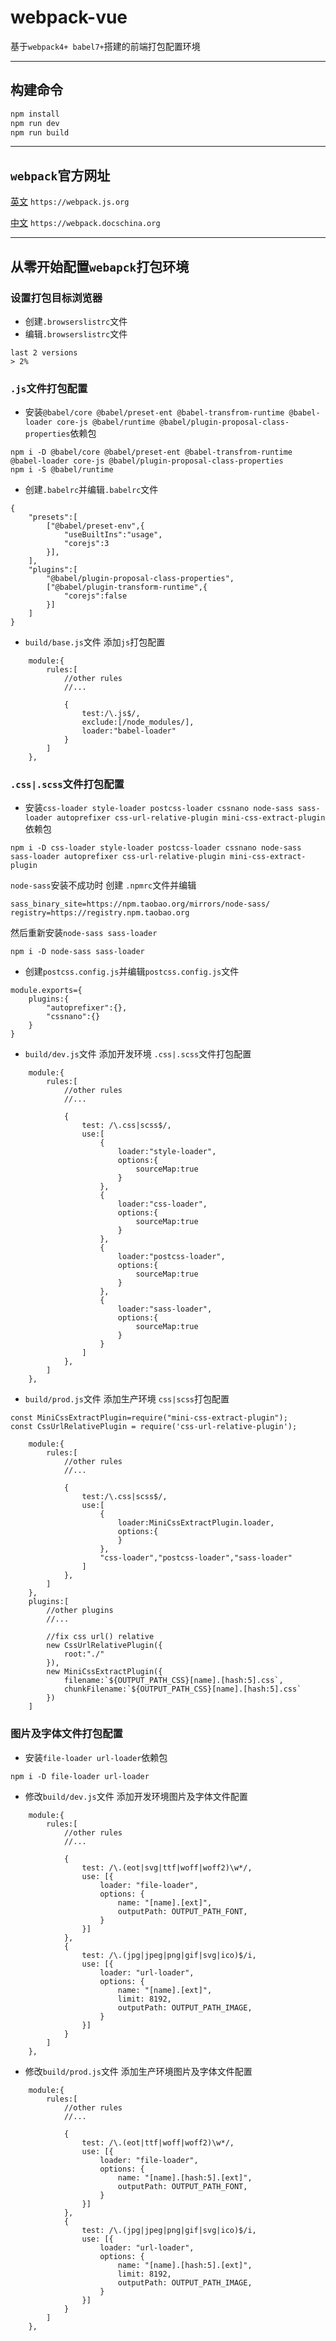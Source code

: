 # webpack-vue

基于`webpack4+ babel7+`搭建的前端打包配置环境

--- 


## 构建命令

```javascript
npm install 
npm run dev
npm run build
```

---

## `webpack`官方网址
[英文](https://webpack.js.org/) `https://webpack.js.org`

[中文](https://webpack.docschina.org/) `https://webpack.docschina.org`

---
## 从零开始配置`webapck`打包环境

### 设置打包目标浏览器
- 创建`.browserslistrc`文件
- 编辑`.browserslistrc`文件

```
last 2 versions
> 2%
```

### `.js`文件打包配置

- 安装`@babel/core @babel/preset-ent @babel-transfrom-runtime @babel-loader core-js @babel/runtime @babel/plugin-proposal-class-properties`依赖包
```
npm i -D @babel/core @babel/preset-ent @babel-transfrom-runtime @babel-loader core-js @babel/plugin-proposal-class-properties
npm i -S @babel/runtime
```

- 创建`.babelrc`并编辑`.babelrc`文件
```
{
    "presets":[
        ["@babel/preset-env",{
            "useBuiltIns":"usage",
            "corejs":3
        }],
    ],
    "plugins":[
        "@babel/plugin-proposal-class-properties",
        ["@babel/plugin-transform-runtime",{
            "corejs":false
        }]
    ]
}
```

- `build/base.js`文件 添加`js`打包配置
```
    module:{
        rules:[
            //other rules
            //...

            {
                test:/\.js$/,
                exclude:[/node_modules/],
                loader:"babel-loader"
            }
        ]
    },
```

### `.css|.scss`文件打包配置

- 安装`css-loader style-loader postcss-loader cssnano node-sass sass-loader autoprefixer css-url-relative-plugin mini-css-extract-plugin`依赖包
```
npm i -D css-loader style-loader postcss-loader cssnano node-sass sass-loader autoprefixer css-url-relative-plugin mini-css-extract-plugin
```
`node-sass`安装不成功时 创建 `.npmrc`文件并编辑
```
sass_binary_site=https://npm.taobao.org/mirrors/node-sass/
registry=https://registry.npm.taobao.org
```
然后重新安装`node-sass sass-loader`
```
npm i -D node-sass sass-loader
```

- 创建`postcss.config.js`并编辑`postcss.config.js`文件
```
module.exports={
    plugins:{
        "autoprefixer":{},
        "cssnano":{}
    }
}
```

- `build/dev.js`文件 添加开发环境 `.css|.scss`文件打包配置
```
    module:{
        rules:[
            //other rules
            //...

            {
                test: /\.css|scss$/,
                use:[
                    {
                        loader:"style-loader",
                        options:{
                            sourceMap:true
                        }
                    },
                    {
                        loader:"css-loader",
                        options:{
                            sourceMap:true
                        }
                    },
                    {
                        loader:"postcss-loader",
                        options:{
                            sourceMap:true
                        }
                    },
                    {
                        loader:"sass-loader",
                        options:{
                            sourceMap:true
                        }
                    }
                ]
            },
        ]
    },
```

- `build/prod.js`文件 添加生产环境 `css|scss`打包配置
```
const MiniCssExtractPlugin=require("mini-css-extract-plugin");
const CssUrlRelativePlugin = require('css-url-relative-plugin');
```
```
    module:{
        rules:[
            //other rules
            //...

            {
                test:/\.css|scss$/,
                use:[
                    {
                        loader:MiniCssExtractPlugin.loader,
                        options:{
                        }
                    },
                    "css-loader","postcss-loader","sass-loader"
                ]
            }, 
        ]
    },
    plugins:[
        //other plugins
        //...

        //fix css url() relative 
        new CssUrlRelativePlugin({
            root:"./"
        }),
        new MiniCssExtractPlugin({
            filename:`${OUTPUT_PATH_CSS}[name].[hash:5].css`,
            chunkFilename:`${OUTPUT_PATH_CSS}[name].[hash:5].css`
        })
    ]
```

### 图片及字体文件打包配置
- 安装`file-loader url-loader`依赖包
```
npm i -D file-loader url-loader
```
- 修改`build/dev.js`文件 添加开发环境图片及字体文件配置
```
    module:{
        rules:[
            //other rules
            //...

            {
                test: /\.(eot|svg|ttf|woff|woff2)\w*/,
                use: [{
                    loader: "file-loader",
                    options: {
                        name: "[name].[ext]",
                        outputPath: OUTPUT_PATH_FONT,
                    }
                }]
            }, 
            {
                test: /\.(jpg|jpeg|png|gif|svg|ico)$/i,
                use: [{
                    loader: "url-loader",
                    options: {
                        name: "[name].[ext]",
                        limit: 8192,
                        outputPath: OUTPUT_PATH_IMAGE,
                    }
                }]
            }
        ]
    },
```
- 修改`build/prod.js`文件 添加生产环境图片及字体文件配置
```
    module:{
        rules:[
            //other rules
            //...

            {
                test: /\.(eot|ttf|woff|woff2)\w*/,
                use: [{
                    loader: "file-loader",
                    options: {
                        name: "[name].[hash:5].[ext]",
                        outputPath: OUTPUT_PATH_FONT,
                    }
                }]
            }, 
            {
                test: /\.(jpg|jpeg|png|gif|svg|ico)$/i,
                use: [{
                    loader: "url-loader",
                    options: {
                        name: "[name].[hash:5].[ext]",
                        limit: 8192,
                        outputPath: OUTPUT_PATH_IMAGE,
                    }
                }]
            }
        ]
    },
```
